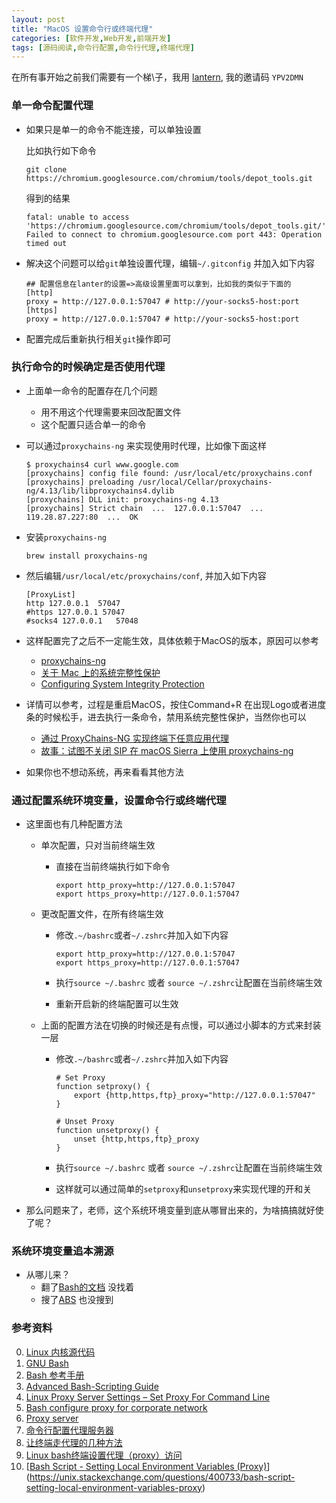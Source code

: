 ```yaml
---
layout: post
title: "MacOS 设置命令行或终端代理"
categories: [软件开发,Web开发,前端开发]
tags: [源码阅读,命令行配置,命令行代理,终端代理]
---
```




 在所有事开始之前我们需要有一个梯\子，我用 [lantern](https://github.com/getlantern/lantern), 我的邀请码 `YPV2DMN`

### 单一命令配置代理

- 如果只是单一的命令不能连接，可以单独设置

  比如执行如下命令

  ```
  git clone https://chromium.googlesource.com/chromium/tools/depot_tools.git
  ```

  得到的结果

  ```
  fatal: unable to access 'https://chromium.googlesource.com/chromium/tools/depot_tools.git/': Failed to connect to chromium.googlesource.com port 443: Operation timed out
  ```

- 解决这个问题可以给`git`单独设置代理，编辑`~/.gitconfig` 并加入如下内容

  ```
  ## 配置信息在lanter的设置=>高级设置里面可以拿到，比如我的类似于下面的
  [http]
  proxy = http://127.0.0.1:57047 # http://your-socks5-host:port
  [https]
  proxy = http://127.0.0.1:57047 # http://your-socks5-host:port
  ```

- 配置完成后重新执行相关`git`操作即可

### 执行命令的时候确定是否使用代理

- 上面单一命令的配置存在几个问题

  - 用不用这个代理需要来回改配置文件
  - 这个配置只适合单一的命令

- 可以通过`proxychains-ng` 来实现使用时代理，比如像下面这样

  ```
  $ proxychains4 curl www.google.com
  [proxychains] config file found: /usr/local/etc/proxychains.conf
  [proxychains] preloading /usr/local/Cellar/proxychains-ng/4.13/lib/libproxychains4.dylib
  [proxychains] DLL init: proxychains-ng 4.13
  [proxychains] Strict chain  ...  127.0.0.1:57047  ...  119.28.87.227:80  ...  OK
  ```

- 安装`proxychains-ng`

  ```
  brew install proxychains-ng
  ```

- 然后编辑`/usr/local/etc/proxychains/conf`, 并加入如下内容

  ```
  [ProxyList]
  http 127.0.0.1  57047
  #https 127.0.0.1 57047
  #socks4 127.0.0.1   57048
  ```

- 这样配置完了之后不一定能生效，具体依赖于MacOS的版本，原因可以参考

  - [proxychains-ng](https://github.com/rofl0r/proxychains-ng)
  - [关于 Mac 上的系统完整性保护](https://support.apple.com/zh-cn/HT204899)
  - [Configuring System Integrity Protection](https://developer.apple.com/library/archive/documentation/Security/Conceptual/System_Integrity_Protection_Guide/ConfiguringSystemIntegrityProtection/ConfiguringSystemIntegrityProtection.html)

- 详情可以参考，过程是重启MacOS，按住Command+R 在出现Logo或者进度条的时候松手，进去执行一条命令，禁用系统完整性保护，当然你也可以

  - [通过 ProxyChains-NG 实现终端下任意应用代理](https://www.hi-linux.com/posts/48321.html)
  - [故事：试图不关闭 SIP 在 macOS Sierra 上使用 proxychains-ng](https://www.tcdw.net/post/proxychains-with-sip/)

- 如果你也不想动系统，再来看看其他方法

### 通过配置系统环境变量，设置命令行或终端代理

- 这里面也有几种配置方法

  - 单次配置，只对当前终端生效

    - 直接在当前终端执行如下命令

      ```
      export http_proxy=http://127.0.0.1:57047
      export https_proxy=http://127.0.0.1:57047
      ```

  - 更改配置文件，在所有终端生效

    - 修改`.~/bashrc`或者`~/.zshrc`并加入如下内容

      ```
      export http_proxy=http://127.0.0.1:57047
      export https_proxy=http://127.0.0.1:57047
      
      ```

    - 执行`source ~/.bashrc` 或者 `source ~/.zshrc`让配置在当前终端生效

    - 重新开启新的终端配置可以生效

  - 上面的配置方法在切换的时候还是有点慢，可以通过小脚本的方式来封装一层

    - 修改`.~/bashrc`或者`~/.zshrc`并加入如下内容

      ```
      # Set Proxy
      function setproxy() {
          export {http,https,ftp}_proxy="http://127.0.0.1:57047"
      }
      
      # Unset Proxy
      function unsetproxy() {
          unset {http,https,ftp}_proxy
      }
      ```

    - 执行`source ~/.bashrc` 或者 `source ~/.zshrc`让配置在当前终端生效

    - 这样就可以通过简单的`setproxy`和`unsetproxy`来实现代理的开和关

- 那么问题来了，老师，这个系统环境变量到底从哪冒出来的，为啥搞搞就好使了呢？

### 系统环境变量追本溯源

- 从哪儿来？
  - 翻了[Bash的文档](https://www.gnu.org/software/bash/manual/bash.html) 没找着
  - 搜了[ABS](http://www.tldp.org/LDP/abs/html/) 也没搜到





### 参考资料

0. [Linux 内核源代码](https://www.kernel.org/)
1. [GNU Bash](https://www.gnu.org/software/bash/)
2. [Bash 参考手册](https://www.gnu.org/software/bash/manual/bash.html)
3. [Advanced Bash-Scripting Guide](http://www.tldp.org/LDP/abs/html/)
4. [Linux Proxy Server Settings – Set Proxy For Command Line](https://www.shellhacks.com/linux-proxy-server-settings-set-proxy-command-line/)
5. [Bash configure proxy for corporate network](https://gist.github.com/patik/6d40ded40bf93c2f381b)
6. [Proxy server](https://wiki.archlinux.org/index.php/Proxy_server)
7. [命令行配置代理服务器](https://yevon-cn.github.io/2017/05/05/set-proxy-of-cmd.html)
8. [让终端走代理的几种方法](https://blog.fazero.me/2015/09/15/%E8%AE%A9%E7%BB%88%E7%AB%AF%E8%B5%B0%E4%BB%A3%E7%90%86%E7%9A%84%E5%87%A0%E7%A7%8D%E6%96%B9%E6%B3%95/)
9. [Linux bash终端设置代理（proxy）访问](https://aiezu.com/article/linux_bash_set_proxy.html)
10. [[Bash Script - Setting Local Environment Variables (Proxy)](https://unix.stackexchange.com/questions/400733/bash-script-setting-local-environment-variables-proxy)](https://unix.stackexchange.com/questions/400733/bash-script-setting-local-environment-variables-proxy)